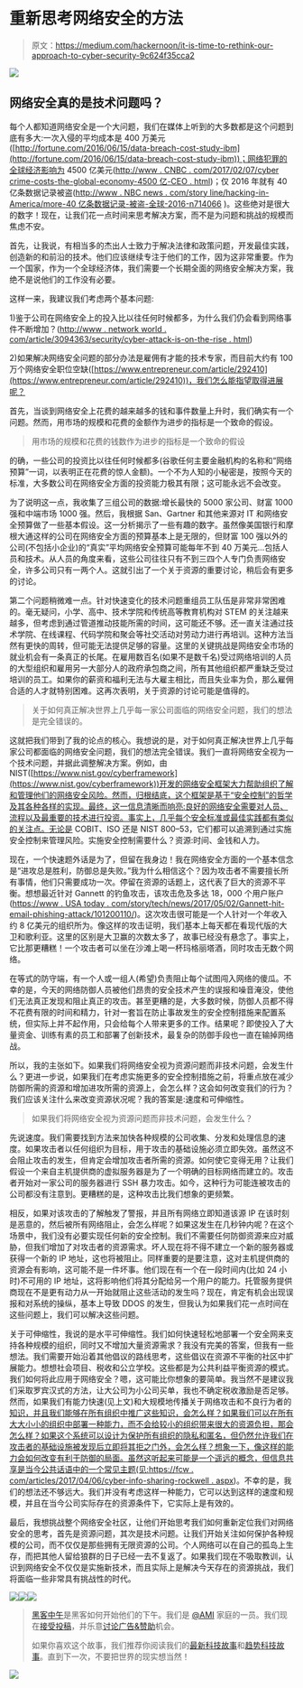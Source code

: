 # 重新思考网络安全的方法

> 原文：<https://medium.com/hackernoon/it-is-time-to-rethink-our-approach-to-cyber-security-9c624f35cca2>

![](img/c8d3ae726a6271118a34eb81b53ed934.png)

## 网络安全真的是技术问题吗？

每个人都知道网络安全是一个大问题，我们在媒体上听到的大多数都是这个问题到底有多大:一次入侵的平均成本是 400 万美元([http://fortune.com/2016/06/15/data-breach-cost-study-ibm](http://fortune.com/2016/06/15/data-breach-cost-study-ibm))；网络犯罪的全球经济影响为 4500 亿美元([http://www . CNBC . com/2017/02/07/cyber crime-costs-the-global-economy-4500 亿-CEO . html](http://www.cnbc.com/2017/02/07/cybercrime-costs-the-global-economy-450-billion-ceo.html))；仅 2016 年就有 40 亿条数据记录被盗([http://www . NBC news . com/story line/hacking-in-America/more-40 亿条数据记录-被盗-全球-2016-n714066](http://www.nbcnews.com/storyline/hacking-in-america/more-4-billion-data-records-were-stolen-globally-2016-n714066) )。这些绝对是很大的数字！现在，让我们花一点时间来思考解决方案，而不是为问题和挑战的规模而焦虑不安。

首先，让我说，有相当多的杰出人士致力于解决法律和政策问题，开发最佳实践，创造新的和前沿的技术。他们应该继续专注于他们的工作，因为这非常重要。作为一个国家，作为一个全球经济体，我们需要一个长期全面的网络安全解决方案，我绝不是说他们的工作没有必要。

这样一来，我建议我们考虑两个基本问题:

1)鉴于公司在网络安全上的投入比以往任何时候都多，为什么我们仍会看到网络事件不断增加？([http://www . network world . com/article/3094363/security/cyber-attack-is-on-the-rise . html](http://www.networkworld.com/article/3094363/security/cyber-attacks-are-on-the-rise.html))

2)如果解决网络安全问题的部分办法是雇佣有才能的技术专家，而目前大约有 100 万个网络安全职位空缺([https://www.entrepreneur.com/article/292410](https://www.entrepreneur.com/article/292410))，我们怎么能指望取得进展呢？

首先，当谈到网络安全上花费的越来越多的钱和事件数量上升时，我们确实有一个问题。然而，用市场的规模和花费的金额作为进步的指标是一个致命的假设。

> 用市场的规模和花费的钱数作为进步的指标是一个致命的假设

的确，一些公司的投资比以往任何时候都多(谷歌任何主要金融机构的名称和“网络预算”一词，以表明正在花费的惊人金额)。一个不为人知的小秘密是，按照今天的标准，大多数公司在网络安全方面的投资能力极其有限；这可能永远不会改变。

为了说明这一点，我收集了三组公司的数据:增长最快的 5000 家公司、财富 1000 强和中端市场 1000 强。然后，我根据 San、Gartner 和其他来源对 IT 和网络安全预算做了一些基本假设。这一分析揭示了一些有趣的数字。虽然像美国银行和摩根大通这样的公司在网络安全方面的预算基本上是无限的，但财富 100 强以外的公司(不包括小企业)的“真实”平均网络安全预算可能每年不到 40 万美元…包括人员和技术。从人员的角度来看，这些公司往往只有不到三四个人专门负责网络安全，许多公司只有一两个人。这就引出了一个关于资源的重要讨论，稍后会有更多的讨论。

第二个问题稍微难一点。针对快速变化的技术问题重组员工队伍是非常非常困难的。毫无疑问，小学、高中、技术学院和传统高等教育机构对 STEM 的关注越来越多，但考虑到通过管道推动技能所需的时间，这可能还不够。还一直关注通过技术学院、在线课程、代码学院和聚会等社交活动对劳动力进行再培训。这种方法当然有更快的周转，但可能无法提供足够的容量。这里的关键挑战是网络安全市场的就业机会有一条真正的长尾。在雇用数百名(如果不是数千名)受过网络培训的人员的大型组织和雇用另一大部分人的政府承包商之间，所有其他组织都严重缺乏受过培训的员工。如果你的薪资和福利无法与大雇主相比，而且失业率为负，那么雇佣合适的人才就特别困难。这再次表明，关于资源的讨论可能是值得的。

> 关于如何真正解决世界上几乎每一家公司面临的网络安全问题，我们的想法是完全错误的。

这就把我们带到了我的论点的核心。我想说的是，对于如何真正解决世界上几乎每家公司都面临的网络安全问题，我们的想法完全错误。我们一直将网络安全视为一个技术问题，并据此调整解决方案。例如，由 NIST([https://www.nist.gov/cyberframework](https://www.nist.gov/cyberframework))开发的网络安全框架大力帮助组织了解和管理他们的网络安全风险。然而，归根结底，这个框架是基于“安全控制”的哲学及其各种各样的实现。最终，这一信息清晰而响亮:良好的网络安全需要对人员、流程以及最重要的技术进行投资。事实上，几乎每个安全标准或最佳实践都有类似的关注点。无论是 COBIT、ISO 还是 NIST 800–53，它们都可以追溯到通过实施安全控制来管理风险。实施安全控制需要什么？资源:时间、金钱和人力。

现在，一个快速题外话是为了，但留在我身边！我在网络安全方面的一个基本信念是“进攻总是胜利，防御总是失败。”我为什么相信这个？因为攻击者不需要擅长所有事情，他们只需要成功一次。停留在资源的话题上，这代表了巨大的资源不平衡。想想最近针对 Gannett 的钓鱼攻击，该攻击危及多达 18，000 个用户账户([https://www . USA today . com/story/tech/news/2017/05/02/Gannett-hit-email-phishing-attack/101200110/](https://www.usatoday.com/story/tech/news/2017/05/02/gannett-hit-email-phishing-attack/101200110/))。这次攻击很可能是一个人针对一个年收入约 8 亿美元的组织所为。像这样的攻击证明，我们基本上每天都在看现代版的大卫和歌利亚。这里的区别是大卫赢的次数太多了，故事已经没有悬念了。事实上，它比那更糟糕！一个攻击者可以坐在沙滩上喝一杯玛格丽塔酒，同时攻击无数个网络。

在等式的防守端，有一个人或一组人(希望)负责阻止每个试图闯入网络的傻瓜。不幸的是，今天的网络防御人员被他们昂贵的安全技术产生的误报和噪音淹没，使他们无法真正发现和阻止真正的攻击。甚至更糟的是，大多数时候，防御人员都不得不花费有限的时间和精力，针对一套旨在防止事故发生的安全控制措施来配置系统，但实际上并不起作用，只会给每个人带来更多的工作。结果呢？即使投入了大量资金、训练有素的员工和部署了创新技术，最复杂的防御手段也一直在输掉网络战。

所以，我的主张如下。如果我们将网络安全视为资源问题而非技术问题，会发生什么？更进一步说，如果我们在考虑实施更多的安全控制措施之前，将重点放在减少防御所需的资源和增加进攻所需的资源上，会怎么样？这会如何改变我们的行为？我们应该关注什么来改变资源状况呢？我的答案是:速度和可伸缩性。

> 如果我们将网络安全视为资源问题而非技术问题，会发生什么？

先说速度。我们需要找到方法来加快各种规模的公司收集、分发和处理信息的速度。如果攻击者以任何组织为目标，用于攻击的基础设施必须立即失效。虽然这不会阻止攻击的发生，但肯定会增加攻击者所需的资源。如何使它变得无用？让我们假设一个来自主机提供商的虚拟服务器是为了一个明确的目标网络而建立的。攻击者开始对一家公司的服务器进行 SSH 暴力攻击。如今，这种行为可能连被攻击的公司都没有注意到。更糟糕的是，这种攻击比我们想象的更频繁。

相反，如果对该攻击的了解触发了警报，并且所有网络立即知道该源 IP 在该时刻是恶意的，然后被所有网络阻止，会怎么样呢？如果这发生在几秒钟内呢？在这个场景中，我们没有必要实现任何新的安全控制。我们不需要任何防御资源来应对威胁，但我们增加了对攻击者的资源需求。坏人现在将不得不建立一个新的服务器或获得一个新的 IP 地址，这也将被阻止。同样重要的是要注意，这对主机提供商的资源会有影响，这可能不是一件坏事。他们现在有一个在一段时间内(比如 24 小时)不可用的 IP 地址，这将影响他们将其分配给另一个用户的能力。托管服务提供商现在不是更有动力从一开始就阻止这些活动的发生吗？现在，肯定有机会出现误报和对系统的操纵，基本上导致 DDOS 的发生，但我认为如果我们花一点时间在这些问题上，我们可以解决这些问题。

关于可伸缩性，我说的是水平可伸缩性。我们如何快速轻松地部署一个安全网来支持各种规模的组织，同时又不增加大量资源需求？我没有完美的答案，但我有一些想法。我们需要开始沿着其他倡议的路线思考，这些倡议在资源不平衡的社区中扩展能力。想想社会项目、税收和公立学校。这些都是为公共利益平衡资源的模式。我们如何将此应用于网络安全？嗯，这可能比你想象的要简单。我当然不是建议我们采取罗宾汉式的方法，让大公司为小公司买单，我也不确定税收激励是否足够。然而，如果我们有能力快速(见上文)和大规模地传播关于网络攻击和不良行为者的[知识，并且我们能够在所有组织中推广这些知识，会怎么样？如果我们可以在所有大大小小的组织中部署一种能力，而不会给较小的组织带来很大的资源负担，那会怎么样？如果这个系统可以设计为保护所有组织的隐私和匿名，但仍然允许我们在攻击者的基础设施被发现后立即将其拒之门外，会怎么样？想象一下，像这样的能力会如何改变有利于防御的局面。虽然这听起来可能是一个遥远的概念，但信息共享是当今公共话语中的一个常见主题(见:](https://hackernoon.com/tagged/learnings)[https://fcw . com/articles/2017/04/06/cyber-info-sharing-rockwell . aspx](https://fcw.com/articles/2017/04/06/cyber-info-sharing-rockwell.aspx))。不幸的是，我们的想法还不够远大。我们并没有考虑这样一种能力，它可以达到这样的速度和规模，并且在当今公司实际存在的资源条件下，它实际上是有效的。

最后，我想挑战整个网络安全社区，让他们开始思考我们如何重新定位我们对网络安全的思考，首先是资源问题，其次是技术问题。让我们开始关注如何保护各种规模的公司，而不仅仅是那些拥有无限资源的公司。个人网络可以在自己的孤岛上生存，而把其他人留给狼群的日子已经一去不复返了。如果我们现在不吸取教训，认识到网络安全不仅仅是实施新技术，而且实际上是解决今天存在的资源挑战，我们将面临一些非常具有挑战性的时代。

[![](img/50ef4044ecd4e250b5d50f368b775d38.png)](http://bit.ly/HackernoonFB)[![](img/979d9a46439d5aebbdcdca574e21dc81.png)](https://goo.gl/k7XYbx)[![](img/2930ba6bd2c12218fdbbf7e02c8746ff.png)](https://goo.gl/4ofytp)

> [黑客中午](http://bit.ly/Hackernoon)是黑客如何开始他们的下午。我们是 [@AMI](http://bit.ly/atAMIatAMI) 家庭的一员。我们现在[接受投稿](http://bit.ly/hackernoonsubmission)，并乐意[讨论广告&赞助](mailto:partners@amipublications.com)机会。
> 
> 如果你喜欢这个故事，我们推荐你阅读我们的[最新科技故事](http://bit.ly/hackernoonlatestt)和[趋势科技故事](https://hackernoon.com/trending)。直到下一次，不要把世界的现实想当然！

![](img/be0ca55ba73a573dce11effb2ee80d56.png)